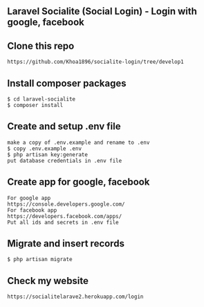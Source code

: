 ## Laravel Socialite (Social Login) - Login with google, facebook

## Clone this repo
```
https://github.com/Khoa1896/socialite-login/tree/develop1
```

## Install composer packages
```
$ cd laravel-socialite
$ composer install
```

## Create and setup .env file
```
make a copy of .env.example and rename to .env
$ copy .env.example .env
$ php artisan key:generate
put database credentials in .env file
```

## Create app for google, facebook
```
For google app
https://console.developers.google.com/
For facebook app
https://developers.facebook.com/apps/
Put all ids and secrets in .env file
```

## Migrate and insert records
```
$ php artisan migrate
```

## Check my website
```
https://socialitelarave2.herokuapp.com/login
```



